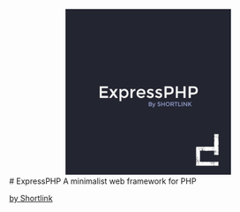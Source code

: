 <div style="text-align:center">
<img width="300" src="assets/logo.png" alt="Shortlink Logo">
</div>
# ExpressPHP
A minimalist web framework for PHP

<a href="http://shortlink.dlsn.fr/">by Shortlink</a>
